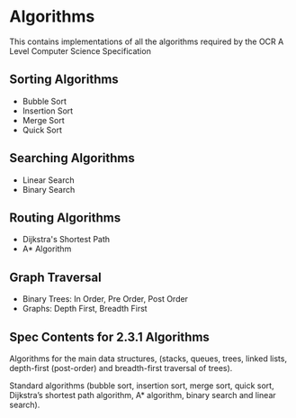 # Algorithms

This contains implementations of all the algorithms required by the OCR A Level Computer Science Specification

## Sorting Algorithms

- Bubble Sort
- Insertion Sort
- Merge Sort
- Quick Sort

## Searching Algorithms

- Linear Search
- Binary Search

## Routing Algorithms

- Dijkstra's Shortest Path
- A\* Algorithm

## Graph Traversal

- Binary Trees: In Order, Pre Order, Post Order
- Graphs: Depth First, Breadth First

## Spec Contents for 2.3.1 Algorithms

Algorithms for the main data structures, (stacks,
queues, trees, linked lists, depth-first (post-order)
and breadth-first traversal of trees).

Standard algorithms (bubble sort, insertion sort,
merge sort, quick sort, Dijkstra’s shortest path algorithm, A\* algorithm, binary search and linear search).
